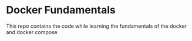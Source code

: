 # Docker Fundamentals
This repo contains the code while learning the fundamentals of the docker and docker compose

